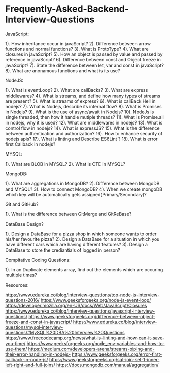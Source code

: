 # Frequently-Asked-Backend-Interview-Questions

JavaScript:

1). How inheritance occur in javaScript?
2). Difference between arrow functions and normal functions?
3). What is ProtoType?
4). What are closures in javaScript?
5). How an object is passed by value and passed by reference in javaScript?
6). Difference between const and Object.freeze in javaScript?
7). State the difference between let, var and const in javaScript?
8). What are anonamous functions and what is its use?

NodeJS:

1).  What is eventLoop?
2).  What are callBacks?
3).  What are express middlewares?
4).  What is streams, and define how many types of streams are present? 
5).  What is streams of express?
6).  What is callBack Hell in nodejs?
7).  What is Nodejs, describe its internal flow?
8).  What is Promises in Nodejs?
9).  What is the use of async/await in Nodejs?
10). NodeJs is single threaded, then how it handle mutiple threads?
11). What is Promise.all in nodejs, why it is used?
12). What are middlewares in nodejs?
13). What is control flow in nodejs?
14). What is expressJS? 
15). What is the difference between authentication and authorization?
16). How to enhance security of nodejs apis?
17). What is linting and Describe ES6Lint ?
18). What is error first Callback in nodejs?

MYSQL:

1). What are BLOB in MYSQL?
2). What is CTE in MYSQL?

MongoDB:

1). What are aggregations in MongoDB?
2). Difference between MongoDB and MYSQL?
3). How to connect MongoDB?
4). When we create mongoDB which key will be automatically gets assigned(Primary/Secondary)?

Git and GitHub?

1). What is the difference between GitMerge and GitReBase?

DataBase Design?

1). Design a DataBase for a pizza shop in which someone wants to order his/her favourite pizza?
2). Design a DataBase for a situation in which you have different cars which are having different features?
3). Design a DataBase to store the crediantials of logged in person?

Compitative Coding Questions:

1). In an Duplicate elements array, find out the elements which are occuring multiple times?

Resources:

https://www.edureka.co/blog/interview-questions/top-node-js-interview-questions-2016/
https://www.geeksforgeeks.org/node-js-event-loop/
https://developer.mozilla.org/en-US/docs/Web/JavaScript/Closures
https://www.edureka.co/blog/interview-questions/javascript-interview-questions/
https://www.geeksforgeeks.org/difference-between-object-freeze-and-const-in-javascript/
https://www.edureka.co/blog/interview-questions/mysql-interview-questions/#MySQL%20DBA%20Interview%20Questions
https://www.freecodecamp.org/news/what-is-linting-and-how-can-it-save-you-time/
https://www.geeksforgeeks.org/node_env-variables-and-how-to-use-them/
https://medium.com/developers-arena/streams-piping-and-their-error-handling-in-nodejs-
https://www.geeksforgeeks.org/error-first-callback-in-node-js/
https://www.geeksforgeeks.org/sql-join-set-1-inner-left-right-and-full-joins/
https://docs.mongodb.com/manual/aggregation/



